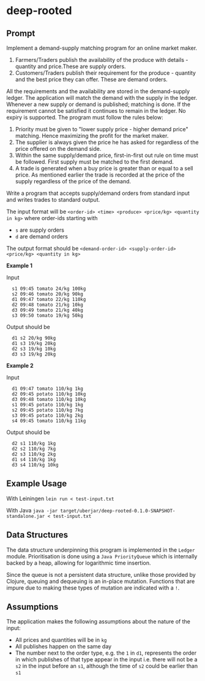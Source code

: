 # deep-rooted

## Prompt

Implement a demand-supply matching program for an online market maker.

1. Farmers/Traders publish the availability of the produce with details - quantity and price.These are supply orders.
2. Customers/Traders publish their requirement for the produce - quantity and the best price they can offer. These are demand orders.

All the requirements and the availability are stored in the demand-supply ledger. The application will match the demand with the supply in the ledger. Whenever a new supply or demand is published; matching is done. If the requirement cannot be satisfied it continues to remain in the ledger. No expiry is supported. The program must follow the rules below:

1. Priority must be given to "lower supply price - higher demand price" matching. Hence maximizing the profit for the market maker.
2. The supplier is always given the price he has asked for regardless of the price offered on the demand side.
3. Within the same supply/demand price, first-in-first out rule on time must be followed. First supply must be matched to the first demand.
4. A trade is generated when a buy price is greater than or equal to a sell price. As mentioned earlier the trade is recorded at the price of the supply regardless of the price of the demand.

Write a program that accepts supply/demand orders from standard input and writes trades to standard output.

The input format will be `<order-id> <time> <produce> <price/kg> <quantity in kg>`
where order-ids starting with
- `s` are supply orders
- `d` are demand orders
  
The output format should be `<demand-order-id> <supply-order-id> <price/kg> <quantity in kg>`

**Example 1**

Input
```
  s1 09:45 tomato 24/kg 100kg
  s2 09:46 tomato 20/kg 90kg
  d1 09:47 tomato 22/kg 110kg
  d2 09:48 tomato 21/kg 10kg
  d3 09:49 tomato 21/kg 40kg
  s3 09:50 tomato 19/kg 50kg
```
Output should be
```
  d1 s2 20/kg 90kg
  d1 s3 19/kg 20kg
  d2 s3 19/kg 10kg
  d3 s3 19/kg 20kg
```  

**Example 2**

Input
```
  d1 09:47 tomato 110/kg 1kg
  d2 09:45 potato 110/kg 10kg
  d3 09:48 tomato 110/kg 10kg
  s1 09:45 potato 110/kg 1kg
  s2 09:45 potato 110/kg 7kg
  s3 09:45 potato 110/kg 2kg
  s4 09:45 tomato 110/kg 11kg
  ```
Output should be
```
  d2 s1 110/kg 1kg
  d2 s2 110/kg 7kg 
  d2 s3 110/kg 2kg 
  d1 s4 110/kg 1kg 
  d3 s4 110/kg 10kg
```

## Example Usage

With Leiningen
`lein run < test-input.txt`

With Java
`java -jar target/uberjar/deep-rooted-0.1.0-SNAPSHOT-standalone.jar < test-input.txt`

## Data Structures

The data structure underpinning this program is implemented in the `Ledger` module. Prioritisation is done using a `Java PriorityQueue` which is internally backed by a heap, allowing for logarithmic time insertion.

Since the queue is not a persistent data structure, unlike those provided by Clojure, queuing and dequeuing is an in-place mutation. Functions that are impure due to making these types of mutation are indicated with a `!`. 

## Assumptions

The application makes the following assumptions about the nature of the input:
- All prices and quantities will be in `kg`
- All publishes happen on the same day
- The number next to the order type, e.g. the `1` in `d1`, represents the order in which publishes of that type appear in the input i.e. there will not be a `s2` in the input before an `s1`, although the time of `s2` could be earlier than `s1`

